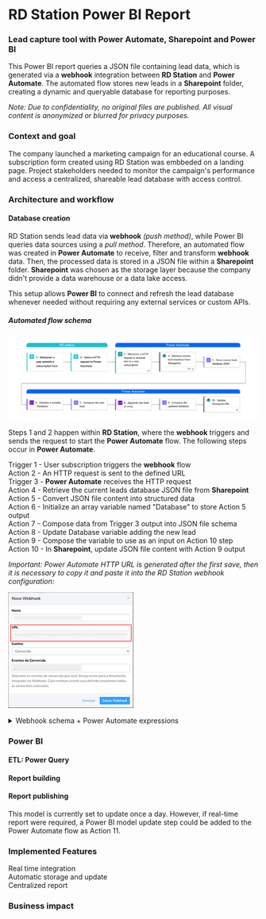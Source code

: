 # RD Station Power BI Report 
### Lead capture tool with Power Automate, Sharepoint and Power BI
This Power BI report queries a JSON file containing lead data, which is generated via a **webhook** integration between **RD Station** and **Power Automate**. The automated flow stores new leads in a **Sharepoint** folder, creating a dynamic and queryable database for reporting purposes.

*Note: Due to confidentiality, no original files are published. All visual content is anonymized or blurred for privacy purposes.*


### Context and goal
The company launched a marketing campaign for an educational course. A subscription form created using RD Station was embbeded on a landing page. Project stakeholders needed to monitor the campaign's performance and access a centralized, shareable lead database with access control. 

### Architecture and workflow
#### Database creation
RD Station sends lead data via **webhook** *(push method)*, while Power BI queries data sources using a *pull method*. Therefore, an automated flow was created in **Power Automate** to receive, filter and transform **webhook** data. Then, the processed data is stored in a JSON file within a **Sharepoint** folder. **Sharepoint** was chosen as the storage layer because the company didn't provide a data warehouse or a data lake access.

This setup allows **Power BI** to connect and refresh the lead database whenever needed without requiring any external services or custom APIs.

##### Automated flow schema
![Automated flow](./README/images/AutomatedFlow.png)

Steps 1 and 2 happen within **RD Station**, where the **webhook** triggers and sends the request to start the **Power Automate** flow. The following steps occur in **Power Automate**. 

Trigger 1 - User subscription triggers the **webhook** flow  
Action 2 - An HTTP request is sent to the defined URL  
Trigger 3 - **Power Automate** receives the HTTP request  
Action 4 -  Retrieve the current leads database JSON file from **Sharepoint**  
Action 5 -  Convert JSON file content into structured data  
Action 6 -  Initialize an array variable named "Database" to store Action 5 output  
Action 7 -  Compose data from Trigger 3 output into JSON file schema  
Action 8 -  Update Database variable adding the new lead  
Action 9 -  Compose the variable to use as an input on Action 10 step  
Action 10 -  In **Sharepoint**, update JSON file content with Action 9 output   

*Important: Power Automate HTTP URL is generated after the first save, then it is necessary to copy it and paste it into the RD Station webhook configuration:*  
  
![Webhook configuration](./README/images/webhook-config.png)

<details>
<summary> Webhook schema + Power Automate expressions </summary>

```json
{
  "Date": "@{utcNow()}",
  "E-mail": "@{triggerBody()?['leads']?[0]?['email']}",
  "Name": "@{triggerBody()?['leads']?[0]?['first_conversion']?['content']?['__cdp__original_event']?['payload']?['name']}",
  "Surname": "@{triggerBody()?['leads']?[0]?['first_conversion']?['content']?['__cdp__original_event']?['payload']?['cf_sobrenome']}",
  "Telephone": "@{triggerBody()?['leads']?[0]?['first_conversion']?['content']?['__cdp__original_event']?['payload']?['mobile_phone']}",
  "City": "@{triggerBody()?['leads']?[0]?['first_conversion']?['content']?['__cdp__original_event']?['payload']?['city']}",
  "State": "@{triggerBody()?['leads']?[0]?['first_conversion']?['content']?['__cdp__original_event']?['payload']?['state']}"
}
```
</details>

### Power BI
#### ETL: Power Query 
#### Report building

#### Report publishing
This model is currently set to update once a day. However, if real-time report were required, a Power BI model update step could be added to the Power Automate flow as Action 11.

### Implemented Features
Real time integration  
Automatic storage and update  
Centralized report  

### Business impact

